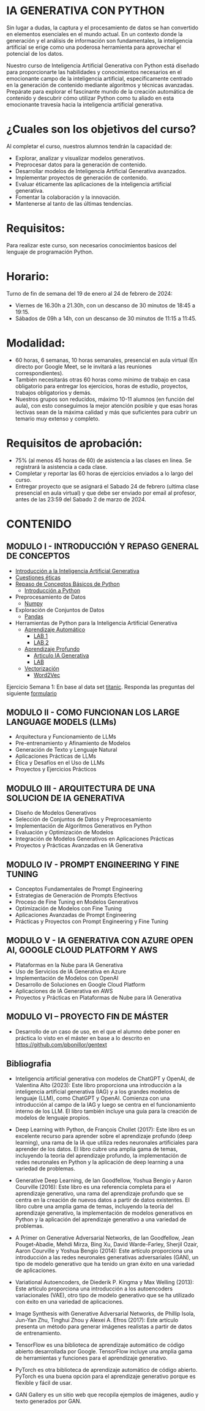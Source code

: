 # IA GENERATIVA CON PYTHON

Sin lugar a dudas, la captura y el procesamiento de datos se han convertido en elementos esenciales en el mundo actual. En un contexto donde la generación y el análisis de información son fundamentales, la inteligencia artificial se erige como una poderosa herramienta para aprovechar el potencial de los datos.

Nuestro curso de Inteligencia Artificial Generativa con Python está diseñado para proporcionarte las habilidades y conocimientos necesarios en el emocionante campo de la inteligencia artificial, específicamente centrado en la generación de contenido mediante algoritmos y técnicas avanzadas. Prepárate para explorar el fascinante mundo de la creación automática de contenido y descubrir cómo utilizar Python como tu aliado en esta emocionante travesía hacia la inteligencia artificial generativa.

# ¿Cuales son los objetivos del curso?

Al completar el curso, nuestros alumnos tendrán la capacidad de:
  * Explorar, analizar y visualizar modelos generativos.
  * Preprocesar datos para la generación de contenido.
  * Desarrollar modelos de Inteligencia Artificial Generativa avanzados.
  * Implementar proyectos de generación de contenido.
  * Evaluar éticamente las aplicaciones de la inteligencia artificial generativa.
  * Fomentar la colaboración y la innovación.
  * Mantenerse al tanto de las últimas tendencias.

# Requisitos:
Para realizar este curso, son necesarios conocimientos basicos del lenguaje de programación Python.

# Horario: 
 Turno de fin de semana del 19 de enero al 24 de febrero de 2024:
 * Viernes de 16.30h a 21.30h, con un descanso de 30 minutos de 18:45 a 19:15.
 * Sábados de 09h a 14h, con un descanso de 30 minutos de 11:15 a 11:45.

# Modalidad: 
* 60 horas, 6 semanas, 10 horas semanales, presencial en aula virtual (En directo por Google Meet, se le invitará a las reuniones correspondientes).
* También necesitarás otras 60 horas como mínimo de trabajo en casa obligatorio para entregar los ejercicios, horas de estudio, proyectos, trabajos obligatorios y demás.
* Nuestros grupos son reducidos, máximo 10-11 alumnos (en función del aula), con esto conseguimos la mejor atención posible y que esas horas lectivas sean de la máxima calidad y más que suficientes para cubrir un temario muy extenso y completo.

# Requisitos de aprobación:
* 75% (al menos 45 horas de 60) de asistencia a las clases en linea. Se registrará la asistencia a cada clase.
* Completar y reportar las 60 horas de ejercicios enviados a lo largo del curso.
* Entregar proyecto que se asignará el Sabado 24 de febrero (ultima clase presencial en aula virtual) y que debe ser enviado por email al profesor, antes de las 23:59 del Sabado 2 de marzo de 2024.

# CONTENIDO
## MODULO I - INTRODUCCIÓN Y REPASO GENERAL DE CONCEPTOS
  * [Introducción a la Inteligencia Artificial Generativa](https://github.com/pbonillor/IA_GENERATIVA_CON_PYTHON/blob/main/MODULO_I/Intro_IA_Gen.pdf)
  * [Cuestiones éticas](https://github.com/pbonillor/IA_GENERATIVA_CON_PYTHON/blob/main/MODULO_I/Etica/Etica.pdf)
  * [Repaso de Conceptos Básicos de Python](https://github.com/pbonillor/IA_GENERATIVA_CON_PYTHON/blob/main/MODULO_I/repasoPython.pdf)
    * [Introducción a Python](https://colab.research.google.com/github/pbonillor/IA_GENERATIVA_CON_PYTHON/blob/main/MODULO_I/python.ipynb)
  * Preprocesamiento de Datos 
    * [Numpy](https://colab.research.google.com/github/pbonillor/IA_GENERATIVA_CON_PYTHON/blob/main/MODULO_I/numpy.ipynb)
  * Exploración de Conjuntos de Datos
    * [Pandas](https://colab.research.google.com/github/pbonillor/IA_GENERATIVA_CON_PYTHON/blob/main/MODULO_I/pandas.ipynb)
  * Herramientas de Python para la Inteligencia Artificial Generativa
    * [Aprendizaje Automático](https://github.com/pbonillor/IA_GENERATIVA_CON_PYTHON/blob/main/MODULO_I/Aprendizaje%20automatico/AprendizajeAutomatico.pdf)
      * [LAB 1](https://colab.research.google.com/github/pbonillor/IA_GENERATIVA_CON_PYTHON/blob/main/MODULO_I/Aprendizaje%20automatico/LAB1.ipynb)
      * [LAB 2](https://colab.research.google.com/github.com/pbonillor/IA_GENERATIVA_CON_PYTHON/blob/main/MODULO_I/Aprendizaje%20automatico/LAB1_2.ipynb)
    * [Aprendizaje Profundo](https://github.com/pbonillor/IA_GENERATIVA_CON_PYTHON/blob/main/MODULO_I/Aprendizaje%20profundo/DeepLearning.pdf)
      * [Articulo IA Generativa](https://github.com/pbonillor/IA_GENERATIVA_CON_PYTHON/blob/main/MODULO_I/Aprendizaje%20profundo/Attention%20is%20all%20you%20need.pdf)
      * [LAB](https://colab.research.google.com/github.com/pbonillor/IA_GENERATIVA_CON_PYTHON/blob/main/MODULO_I/Aprendizaje%20profundo/Lab1_deeplearning.ipynb)
    * [Vectorización](https://github.com/pbonillor/IA_GENERATIVA_CON_PYTHON/blob/main/MODULO_I/Vectorizacion/Vectorizacion.pdf)
      * [Word2Vec](https://colab.research.google.com/github.com/pbonillor/IA_GENERATIVA_CON_PYTHON/blob/main/MODULO_I/Vectorizacion/Word2Vec.ipynb)
  
  Ejercicio Semana 1: En base al data set [titanic](https://github.com/pbonillor/IA_GENERATIVA_CON_PYTHON/blob/main/MODULO_I/titanic_train.csv). Responda las preguntas del siguiente [formulario](https://docs.google.com/forms/d/e/1FAIpQLSd-hf2udSj9-9lEUbsu2SmsbNlCS9tn_qq3QpP8tjk4i-r5kQ/viewform) 
  
## MODULO II - COMO FUNCIONAN LOS LARGE LANGUAGE MODELS (LLMs)
  * Arquitectura y Funcionamiento de LLMs
  * Pre-entrenamiento y Afinamiento de Modelos
  * Generación de Texto y Lenguaje Natural
  * Aplicaciones Prácticas de LLMs
  * Ética y Desafíos en el Uso de LLMs
  * Proyectos y Ejercicios Prácticos
## MODULO III - ARQUITECTURA DE UNA SOLUCION DE IA GENERATIVA
  * Diseño de Modelos Generativos
  * Selección de Conjuntos de Datos y Preprocesamiento
  * Implementación de Algoritmos Generativos en Python
  * Evaluación y Optimización de Modelos
  * Integración de Modelos Generativos en Aplicaciones Prácticas
  * Proyectos y Prácticas Avanzadas en IA Generativa
## MODULO IV - PROMPT ENGINEERING Y FINE TUNING
  * Conceptos Fundamentales de Prompt Engineering
  * Estrategias de Generación de Prompts Efectivos
  * Proceso de Fine Tuning en Modelos Generativos
  * Optimización de Modelos con Fine Tuning
  * Aplicaciones Avanzadas de Prompt Engineering
  * Prácticas y Proyectos con Prompt Engineering y Fine Tuning
## MODULO V - IA GENERATIVA CON AZURE OPEN AI, GOOGLE CLOUD PLATFORM Y AWS
  * Plataformas en la Nube para IA Generativa
  * Uso de Servicios de IA Generativa en Azure
  * Implementación de Modelos con OpenAI
  * Desarrollo de Soluciones en Google Cloud Platform
  * Aplicaciones de IA Generativa en AWS
  * Proyectos y Prácticas en Plataformas de Nube para IA Generativa
## MODULO VI – PROYECTO FIN DE MÁSTER
  * Desarrollo de un caso de uso, en el que el alumno debe poner en práctica lo visto en el máster en base a lo descrito en https://github.com/pbonillor/gentext 

## Bibliografia
  * Inteligencia artificial generativa con modelos de ChatGPT y OpenAI, de Valentina Alto (2023): Este libro proporciona una introducción a la inteligencia artificial generativa (IAG) y a los grandes modelos de lenguaje (LLM), como ChatGPT y OpenAI. Comienza con una introducción al campo de la IAG y luego se centra en el funcionamiento interno de los LLM. El libro también incluye una guía para la creación de modelos de lenguaje propios.

  * Deep Learning with Python, de François Chollet (2017): Este libro es un excelente recurso para aprender sobre el aprendizaje profundo (deep learning), una rama de la IA que utiliza redes neuronales artificiales para aprender de los datos. El libro cubre una amplia gama de temas, incluyendo la teoría del aprendizaje profundo, la implementación de redes neuronales en Python y la aplicación de deep learning a una variedad de problemas.

  * Generative Deep Learning, de Ian Goodfellow, Yoshua Bengio y Aaron Courville (2016): Este libro es una referencia completa para el aprendizaje generativo, una rama del aprendizaje profundo que se centra en la creación de nuevos datos a partir de datos existentes. El libro cubre una amplia gama de temas, incluyendo la teoría del aprendizaje generativo, la implementación de modelos generativos en Python y la aplicación del aprendizaje generativo a una variedad de problemas.

  * A Primer on Generative Adversarial Networks, de Ian Goodfellow, Jean Pouget-Abadie, Mehdi Mirza, Bing Xu, David Warde-Farley, Sherjil Ozair, Aaron Courville y Yoshua Bengio (2014): Este artículo proporciona una introducción a las redes neuronales generativas adversariales (GAN), un tipo de modelo generativo que ha tenido un gran éxito en una variedad de aplicaciones.

  * Variational Autoencoders, de Diederik P. Kingma y Max Welling (2013): Este artículo proporciona una introducción a los autoencoders variacionales (VAE), otro tipo de modelo generativo que se ha utilizado con éxito en una variedad de aplicaciones.

  * Image Synthesis with Generative Adversarial Networks, de Phillip Isola, Jun-Yan Zhu, Tinghui Zhou y Alexei A. Efros (2017): Este artículo presenta un método para generar imágenes realistas a partir de datos de entrenamiento.
   
  * TensorFlow es una biblioteca de aprendizaje automático de código abierto desarrollada por Google. TensorFlow incluye una amplia gama de herramientas y funciones para el aprendizaje generativo.

  * PyTorch es otra biblioteca de aprendizaje automático de código abierto. PyTorch es una buena opción para el aprendizaje generativo porque es flexible y fácil de usar.

  * GAN Gallery es un sitio web que recopila ejemplos de imágenes, audio y texto generados por GAN.
